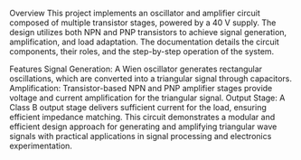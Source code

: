 Overview
This project implements an oscillator and amplifier circuit composed of multiple transistor stages, powered by a 40 V supply. The design utilizes both NPN and PNP transistors to achieve signal generation, amplification, and load adaptation. The documentation details the circuit components, their roles, and the step-by-step operation of the system.

Features
Signal Generation: A Wien oscillator generates rectangular oscillations, which are converted into a triangular signal through capacitors.
Amplification: Transistor-based NPN and PNP amplifier stages provide voltage and current amplification for the triangular signal.
Output Stage: A Class B output stage delivers sufficient current for the load, ensuring efficient impedance matching.
This circuit demonstrates a modular and efficient design approach for generating and amplifying triangular wave signals with practical applications in signal processing and electronics experimentation.

